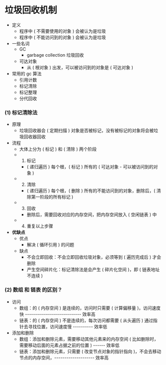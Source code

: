 # 垃圾回收机制

- 定义
  - 程序中 ( 不需要使用的对象 ) 会被认为是垃圾
  - 程序中 ( 不能访问到的对象 ) 会被认为是垃圾
- 一些名词
  - GC
    - garbage collection 垃圾回收
  - 可达对象
    - 从 ( 根对象 ) 出发，可以被访问到的对象是 ( 可达对象 )
- 常用的 gc 算法
  - 引用计数
  - 标记清除
  - 标记整理
  - 分代回收

### (1) 标记清除法

- 原理
  - 垃圾回收器会 ( 定期扫描 ) 对象是否被标记，没有被标记的对象将会被垃圾回收器回收
- 流程
  - 大体上分为 ( 标记 ) 和 ( 清除 ) 两个阶段
  - 1. 标记
    - ( 递归遍历 ) 每个根，( 标记 ) 所有的 ( 可达对象 - 可以被访问到的对象 )
  - 2. 清除
    - ( 递归遍历 ) 每个根，( 删除 ) 所有的不能访问到的对象，删除后，( 清除第一阶段的所有标记 )
  - 3. 回收
    - 删除后，需要回收对应的内存空间，把内存空间放入 ( 空闲链表 ) 中
  - 4. 重复以上步骤
- **优缺点**
  - 优点
    - 解决 ( 循环引用 ) 的问题
  - 缺点
    - 不会立即回收：不会立即回收垃圾对象，必须等到 ( 遍历完成后 ) 才会删除
    - 产生空间碎片化：标记清除法是会产生 ( 碎片化空间 )，即 ( 链表地址不连续 )

### (2) 数组 和 链表 的区别？

- 访问
  - 数组：的 ( 内存空间 ) 是连续的，访问时只需要 ( 计算偏移量 )，访问速度快 ---------------------------- 效率高
  - 链表：的 ( 内存空间 ) 不是连续的，每次访问都需要 ( 从头遍历 ) 通过指针去寻找位置，访问速度慢 ---------- 效率低
- 添加和删除
  - 数组：添加和删除元素，需要移动其他元素来的内存空间 ( 比如删除时，需要移动后面的元素占据之前的位置 ) ------ 效率低
  - 链表：添加和删除元素，只需要 ( 改变节点对象的指针指向 )，不会去移动节点的内存空间，-------------------- 效率高
